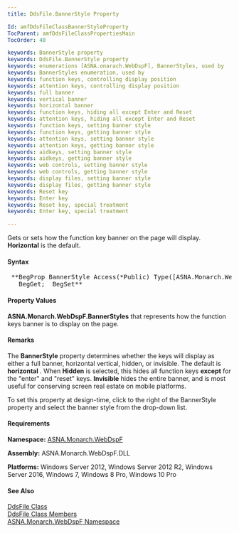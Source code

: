 ```yaml
---
title: DdsFile.BannerStyle Property

Id: amfDdsFileClassBannerStyleProperty
TocParent: amfDdsFileClassPropertiesMain
TocOrder: 40

keywords: BannerStyle property
keywords: DdsFile.BannerStyle property
keywords: enumerations [ASNA.onarach.WebDspF], BannerStyles, used by
keywords: BannerStyles enumeration, used by
keywords: function keys, controlling display position
keywords: attention keys, controlling display position
keywords: full banner
keywords: vertical banner
keywords: horizontal banner
keywords: function keys, hiding all except Enter and Reset
keywords: attention keys, hiding all except Enter and Reset
keywords: function keys, setting banner style
keywords: function keys, getting banner style
keywords: attention keys, setting banner style
keywords: attention keys, getting banner style
keywords: aidkeys, setting banner style
keywords: aidkeys, getting banner style
keywords: web controls, setting banner style
keywords: web controls, getting banner style
keywords: display files, setting banner style
keywords: display files, getting banner style
keywords: Reset key
keywords: Enter key
keywords: Reset key, special treatment
keywords: Enter key, special treatment

---
```


Gets or sets how the function key banner on the page will display. **Horizontal** is the default.

#### Syntax
<pre class="prettyprint"> **BegProp BannerStyle Access(*Public) Type([ASNA.Monarch.WebDspF.BannerStyles](amfBannerStylesEnumeration.html))
   BegGet;  BegSet** </pre>

#### Property Values
**ASNA.Monarch.WebDspF.BannerStyles** that represents how the function keys banner is to display on the page.

#### Remarks
The **BannerStyle** property determines whether the keys will display as either a full banner, horizontal vertical, hidden, or invisible. The default is **horizontal** . When **Hidden** is selected, this hides all function keys **except** for the "enter" and "reset" keys. **Invisible** hides the entire banner, and is most useful for conserving screen real estate on mobile platforms.

To set this property at design-time, click to the right of the BannerStyle property and select the banner style from the drop-down list.

#### Requirements
**Namespace:** [ASNA.Monarch.WebDspF](amfWebDspFNamespace.html)

**Assembly:** ASNA.Monarch.WebDspF.DLL

**Platforms:** Windows Server 2012, Windows Server 2012 R2, Windows Server 2016, Windows 7, Windows 8 Pro, Windows 10 Pro

#### See Also
[DdsFile Class](amfDdsFileClass.html) <br clear="none" /> [DdsFile Class Members](amfDdsFileClassMembers.html) <br clear="none" /> [ ASNA.Monarch.WebDspF Namespace](amfWebDspFNamespace.html) 
